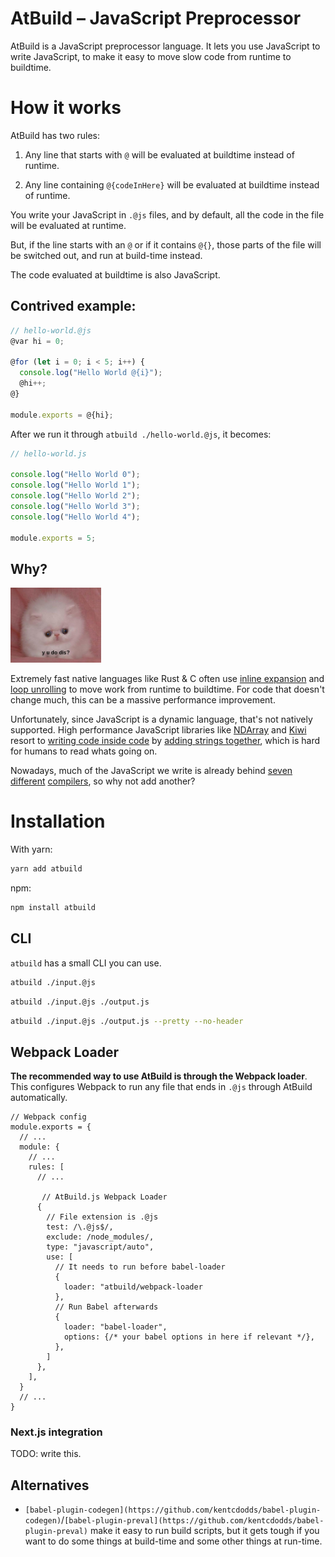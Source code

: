 # AtBuild – JavaScript Preprocessor

AtBuild is a JavaScript preprocessor language. It lets you use JavaScript to write JavaScript, to make it easy to move slow code from runtime to buildtime.

# How it works

AtBuild has two rules:

1. Any line that starts with `@` will be evaluated at buildtime instead of runtime.

2. Any line containing `@{codeInHere}` will be evaluated at buildtime instead of runtime.

You write your JavaScript in `.@js` files, and by default, all the code in the file will be evaluated at runtime.

But, if the line starts with an `@` or if it contains `@{}`, those parts of the file will be switched out, and run at build-time instead.

The code evaluated at buildtime is also JavaScript.

## Contrived example:

```js
// hello-world.@js
@var hi = 0;

@for (let i = 0; i < 5; i++) {
  console.log("Hello World @{i}");
  @hi++;
@}

module.exports = @{hi};
```

After we run it through `atbuild ./hello-world.@js`, it becomes:

```js
// hello-world.js

console.log("Hello World 0");
console.log("Hello World 1");
console.log("Hello World 2");
console.log("Hello World 3");
console.log("Hello World 4");

module.exports = 5;
```

## Why?

<img alt="Y U Do Dis meme" src="./explain/y.png" height=120 />

Extremely fast native languages like Rust & C often use [inline expansion](https://en.wikipedia.org/wiki/Inline_expansion) and [loop unrolling](https://en.wikipedia.org/wiki/Loop_unrolling) to move work from runtime to buildtime. For code that doesn't change much, this can be a massive performance improvement.

Unfortunately, since JavaScript is a dynamic language, that's not natively supported. High performance JavaScript libraries like [NDArray](https://github.com/scijs/ndarray) and [Kiwi](https://github.com/evanw/kiwi) resort to [writing code inside code](https://github.com/scijs/ndarray/blob/master/ndarray.js#L123) by [adding strings together](https://github.com/evanw/kiwi/blob/1a82ea6592ff25f26e35ca69e58c98852072eae9/js/js.ts#L11), which is hard for humans to read whats going on.

Nowadays, much of the JavaScript we write is already behind [seven](https://webpack.js.org/) [different](https://babeljs.io/) [compilers](https://v8.dev/docs/turbofan), so why not add another?

# Installation

With yarn:

```bash
yarn add atbuild
```

npm:

```bash
npm install atbuild
```

## CLI

`atbuild` has a small CLI you can use.

```bash
atbuild ./input.@js
```

```bash
atbuild ./input.@js ./output.js
```

```bash
atbuild ./input.@js ./output.js --pretty --no-header
```

## Webpack Loader

**The recommended way to use AtBuild is through the Webpack loader**. This configures Webpack to run any file that ends in `.@js` through AtBuild automatically.

```
// Webpack config
module.exports = {
  // ...
  module: {
    // ...
    rules: [
      // ...

       // AtBuild.js Webpack Loader
      {
        // File extension is .@js
        test: /\.@js$/,
        exclude: /node_modules/,
        type: "javascript/auto",
        use: [
          // It needs to run before babel-loader
          {
            loader: "atbuild/webpack-loader
          },
          // Run Babel afterwards
          {
            loader: "babel-loader",
            options: {/* your babel options in here if relevant */},
          },
        ]
      },
    ],
  }
  // ...
}
```

### Next.js integration

TODO: write this.

## Alternatives

- `[babel-plugin-codegen](https://github.com/kentcdodds/babel-plugin-codegen)`/`[babel-plugin-preval](https://github.com/kentcdodds/babel-plugin-preval)` make it easy to run build scripts, but it gets tough if you want to do some things at build-time and some other things at run-time.
